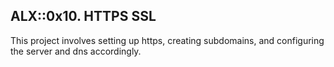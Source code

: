 ## ALX::0x10. HTTPS SSL
This project involves setting up https, creating subdomains, and configuring the server and dns accordingly.
